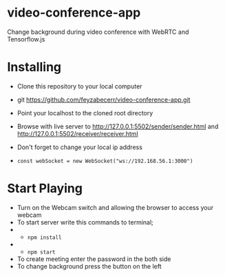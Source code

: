# video-conference-app
 Change background during video conference with WebRTC and Tensorflow.js
 
# Installing
* Clone this repository to your local computer

* git https://github.com/feyzabecerr/video-conference-app.git
* Point your localhost to the cloned root directory
* Browse with live server to http://127.0.0.1:5502/sender/sender.html and  http://127.0.0.1:5502/receiver/receiver.html
* Don't forget to change your local ip address 
* `const webSocket = new WebSocket("ws://192.168.56.1:3000")`


# Start Playing
* Turn on the Webcam switch and allowing the browser to access your webcam
* To start server write this commands to terminal;
* * `npm install`
* * `npm start` 
* To create meeting enter the password in the both side
* To change background press the button on the left
 
